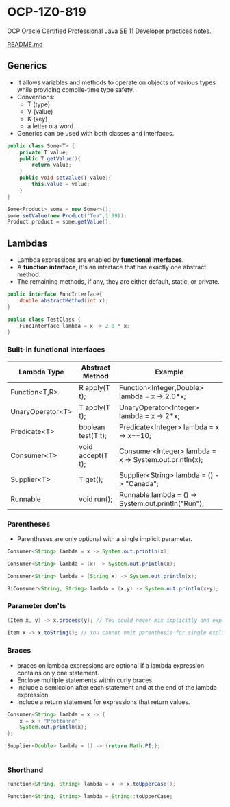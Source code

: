 # OCP-1Z0-819
OCP Oracle Certified Professional Java SE 11 Developer practices notes.

[README.md](../../README.md#lambdas)

## Generics
- It allows variables and methods to operate on objects of various types while providing compile-time type safety.
- Conventions:
  * T (type)
  * V (value)
  * K (key)  
  * a letter o a word  
- Generics can be used with both classes and interfaces.

````java
public class Some<T> {
    private T value;
    public T getValue(){
        return value;
    }
    public void setValue(T value){
        this.value = value;
    }
}

Some<Product> some = new Some<>();
some.setValue(new Product("Tea",1.99));
Product product = some.getValue();

````

## Lambdas
- Lambda expressions are enabled by **functional interfaces**.
- A **function interface**, it's an interface that has exactly one abstract method.
- The remaining methods, if any, they are either default, static, or private.

````java
public interface FuncInterface{
    double abstractMethod(int x);
}

public class TestClass {
    FuncInterface lambda = x -> 2.0 * x;
}
````

### Built-in functional interfaces
| Lambda Type     | Abstract Method | Example |
| ----------- | ----------- |-------|
| Function\<T,R\> | R apply(T t); | Function\<Integer,Double\> lambda = x -> 2.0*x; |
| UnaryOperator\<T\> | T apply(T t); | UnaryOperator\<Integer\> lambda = x -> 2*x; |
| Predicate\<T\> | boolean test(T t); | Predicate\<Integer\> lambda = x -> x==10; |
| Consumer\<T\> | void accept(T t); | Consumer\<Integer\> lambda = x -> System.out.println(x); |
| Supplier\<T\> | T get(); | Supplier\<String\> lambda = () -> "Canada"; |
| Runnable | void run(); | Runnable lambda = () -> System.out.println("Run"); |

### Parentheses
- Parentheses are only optional with a single implicit parameter.

````java
Consumer<String> lambda = x -> System.out.println(x);

Consumer<String> lambda = (x) -> System.out.println(x);

Consumer<String> lambda = (String x) -> System.out.println(x);

BiConsumer<String, String> lambda = (x,y) -> System.out.println(x+y); 
````

### Parameter don'ts
````java
(Item x, y) -> x.process(y); // You could never mix implicitly and explicitly typed lambda parameters
        
Item x -> x.toString(); // You cannot omit parenthesis for single explicitly typed lambda parameter
````

### Braces
- braces on lambda expressions are optional if a lambda expression contains only one statement.
- Enclose multiple statements within curly braces.
- Include a semicolon after each statement and at the end of the lambda expression.
- Include a return statement for expressions that return values.

````java
Consumer<String> lambda = x -> {
    x = x + "Prottonne";
    System.out.println(x);
};

Supplier<Double> lambda = () -> {return Math.PI;};
        
````

### Shorthand
````java
Function<String, String> lambda = x -> x.toUpperCase();

Function<String, String> lambda = String::toUpperCase;
````

